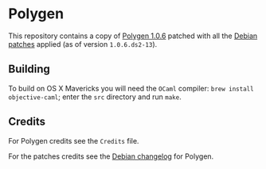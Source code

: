 # Polygen

This repository contains a copy of [Polygen 1.0.6](http://www.polygen.org/dist/polygen-1.0.6-20040628-src.zip) patched with
all the [Debian patches](http://sources.debian.net/src/polygen/1.0.6.ds2-13/debian/patches/) applied (as of version `1.0.6.ds2-13`).

## Building

To build on OS X Mavericks you will need the `OCaml` compiler: `brew install objective-caml`; enter the `src` directory and run `make`.

## Credits

For Polygen credits see the `Credits` file.

For the patches credits see the [Debian changelog](http://sources.debian.net/src/polygen/1.0.6.ds2-13/debian/changelog/) for Polygen.
